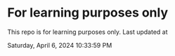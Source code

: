 # For learning purposes only
This repo is for learning purposes only.
Last updated at

Saturday, April 6, 2024 10:33:59 PM

